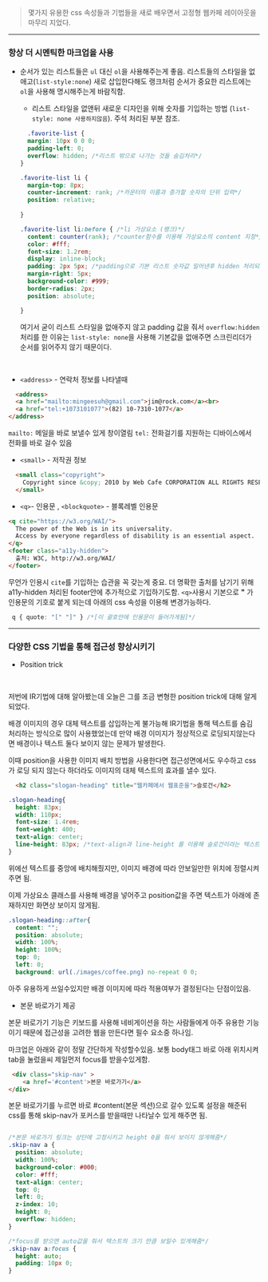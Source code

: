 > 몇가지 유용한 css 속성들과 기법들을 새로 배우면서 고정형 웹카페 레이아웃을 마무리 지었다.

---
### 항상 더 시멘틱한 마크업을 사용 
- 순서가 있는 리스트들은 `ul` 대신 `ol`을 사용해주는게 좋음. 리스트들의 스타일을 없애고(`list-style:none`) 새로 삽입한다해도 랭크처럼 순서가 중요한 리스트에는 `ol`을 사용해 명시해주는게 바람직함.

  - 리스트 스타일을 없앤뒤 새로운 디자인을 위해 숫자를 기입하는 방법 (`list-style: none 사용하지않음`). 주석 처리된 부분 참조.
  
  ```css
    .favorite-list {
    margin: 10px 0 0 0;
    padding-left: 0;
    overflow: hidden; /*리스트 밖으로 나가는 것들 숨김처리*/
  }

  .favorite-list li {
    margin-top: 8px;
    counter-increment: rank; /*카운터의 이름과 증가할 숫자의 단위 입력*/
    position: relative;
    
  }

  .favorite-list li:before { /*li 가상요소 (랭크)*/
    content: counter(rank); /*counter함수를 이용해 가상요소의 content 지정*/
    color: #fff;
    font-size: 1.2rem;
    display: inline-block;
    padding: 2px 5px; /*padding으로 기본 리스트 숫자값 밀어낸후 hidden 처리되게 하기 */
    margin-right: 5px;
    background-color: #999;
    border-radius: 2px; 
    position: absolute;

  }
  ```
  여기서 굳이 리스트 스타일을 없애주지 않고 padding 값을 줘서 `overflow:hidden` 처리를 한 이유는 `list-style: none`을 사용해 기본값을 없애주면 스크린리더가 순서를 읽어주지 않기 때문이다.
<br>

- `<address>` - 연락처 정보를 나타낼때

```html
  <address>
  <a href="mailto:mingeesuh@gmail.com">jim@rock.com</a><br>
  <a href="tel:+1073101077">(82) 10-7310-1077</a>
</address>
```
`mailto:` 메일을 바로 보낼수 있게 창이열림
`tel:` 전화걸기를 지원하는 디바이스에서 전화를 바로 걸수 있음 
  

- `<small>` - 저작권 정보 
```html
  <small class="copyright">
    Copyright since &copy; 2010 by Web Cafe CORPORATION ALL RIGHTS RESERVED      
  </small>
```
-  `<q>`- 인용문 , `<blockquote>` - 블록레벨 인용문  

```html
<q cite="https://w3.org/WAI/">         
  The power of the Web is in its universality. 
  Access by everyone regardless of disability is an essential aspect. 
</q>
<footer class="a11y-hidden">
  출처: W3C, http://w3.org/WAI/
</footer>
```
 무언가 인용시 `cite`를 기입하는 습관을 꼭 갖는게 중요. 더 명확한 출처를 남기기 위해 a11y-hidden 처리된 footer안에 추가적으로 기입하기도함.
 `<q>`사용시 기본으로 <strong>"</strong> 가 인용문의 기호로 붙게 되는데 아래의 css 속성을 이용해 변경가능하다.
 ```css
  q { quote: "[" "]" } /*[이 괄호안에 인용문이 들어가게됨]*/
 ```

 ---

 ### 다양한 CSS 기법을 통해 접근성 향상시키기

- Position trick
<br>
  
  저번에 IR기법에 대해 알아봤는데 오늘은 그를 조금 변형한 position trick에 대해 알게되었다.

  배경 이미지의 경우 대체 텍스트를 삽입하는게 불가능해 IR기법을 통해 텍스트를 숨김 처리하는 방식으로 많이 사용했었는데 만약 배경 이미지가 정상적으로 로딩되지않는다면 배경이나 텍스트 둘다 보이지 않는 문제가 발생한다.

  이때 position을 사용한 이미지 배치 방법을 사용한다면 접근성면에서도 우수하고 css가 로딩 되지 않는다 하더라도 이미지의 대체 텍스트의 효과를 낼수 있다. 

  ```html
    <h2 class="slogan-heading" title="웹카페에서 웹표준을">슬로건</h2>
  ```
  ```css
  .slogan-heading{
    height: 83px; 
    width: 110px; 
    font-size: 1.4rem;
    font-weight: 400;
    text-align: center;
    line-height: 83px; /*text-align과 line-height 를 이용해 슬로건이라는 텍스트를 중앙 배치*/
  }

  ```
  위에선 텍스트를 중앙에 배치해줬지만, 
  이미지 배경에 따라 안보일만한 위치에 정렬시켜주면 됨.
  <br>

  이제 가상요소 클래스를 사용해 배경을 넣어주고 position값을 주면 텍스트가 아래에 존재하지만 화면상 보이지 않게됨.
  <br>
  ```css
  .slogan-heading::after{
    content: "";
    position: absolute;
    width: 100%;
    height: 100%;
    top: 0;
    left: 0;
    background: url(./images/coffee.png) no-repeat 0 0;
  ```

  아주 유용하게 쓰일수있지만 배경 이미지에 따라 적용여부가 결정된다는 단점이있음.
<br>
- 본문 바로가기 제공

본문 바로가기 기능은 키보드를 사용해 네비게이션을 하는 사람들에게 아주 유용한 기능이기 때문에 접근성을 고려한 웹을 만든다면 필수 요소중 하나임.

마크업은 아래와 같이 정말 간단하게 작성할수있음. 보통 body태그 바로 아래 위치시켜 tab을 눌렀을씨 제일먼저 focus를 받을수있게함.
```html
 <div class="skip-nav" >
    <a href='#content'>본문 바로가기</a>
</div>
```
본문 바로가기를 누르면 바로 #content(본문 섹션)으로 갈수 있도록 설정을 해준뒤 css를 통해 skip-nav가 포커스를 받을때만 나타날수 있게 해주면 됨.

```css

/*본문 바로가기 링크는 상단에 고정시키고 height 0을 줘서 보이지 않게해줌*/
.skip-nav a {
  position: absolute;
  width: 100%;
  background-color: #000;
  color: #fff;
  text-align: center;
  top: 0;
  left: 0;
  z-index: 10;
  height: 0;
  overflow: hidden;
}

/*focus를 받으면 auto값을 줘서 텍스트의 크기 만큼 보일수 있게해줌*/
.skip-nav a:focus {
  height: auto;
  padding: 10px 0;
}

```



